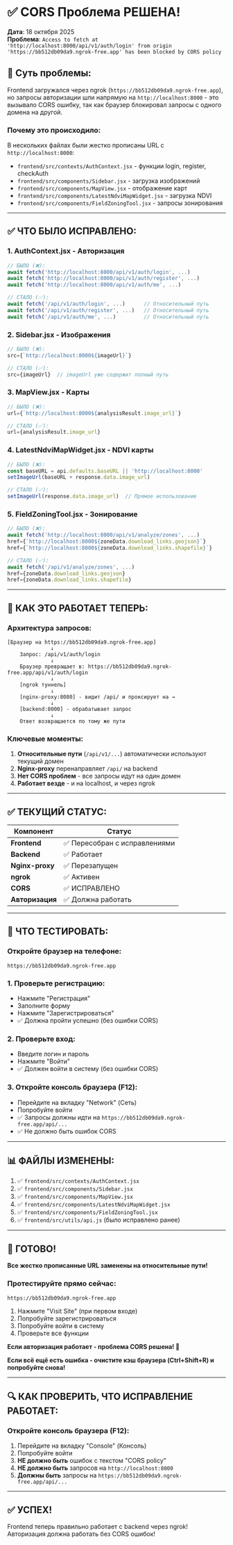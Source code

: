 # ✅ CORS Проблема РЕШЕНА!

**Дата**: 18 октября 2025  
**Проблема**: `Access to fetch at 'http://localhost:8000/api/v1/auth/login' from origin 'https://bb512db09da9.ngrok-free.app' has been blocked by CORS policy`

## 🐛 Суть проблемы:

Frontend загружался через ngrok (`https://bb512db09da9.ngrok-free.app`), но запросы авторизации шли напрямую на `http://localhost:8000` - это вызывало CORS ошибку, так как браузер блокировал запросы с одного домена на другой.

### Почему это происходило:

В нескольких файлах были жестко прописаны URL с `http://localhost:8000`:
- `frontend/src/contexts/AuthContext.jsx` - функции login, register, checkAuth
- `frontend/src/components/Sidebar.jsx` - загрузка изображений
- `frontend/src/components/MapView.jsx` - отображение карт
- `frontend/src/components/LatestNdviMapWidget.jsx` - загрузка NDVI
- `frontend/src/components/FieldZoningTool.jsx` - запросы зонирования

---

## ✅ ЧТО БЫЛО ИСПРАВЛЕНО:

### 1. **AuthContext.jsx** - Авторизация
```javascript
// БЫЛО (❌):
await fetch('http://localhost:8000/api/v1/auth/login', ...)
await fetch('http://localhost:8000/api/v1/auth/register', ...)
await fetch('http://localhost:8000/api/v1/auth/me', ...)

// СТАЛО (✅):
await fetch('/api/v1/auth/login', ...)      // Относительный путь
await fetch('/api/v1/auth/register', ...)   // Относительный путь
await fetch('/api/v1/auth/me', ...)         // Относительный путь
```

### 2. **Sidebar.jsx** - Изображения
```javascript
// БЫЛО (❌):
src={`http://localhost:8000${imageUrl}`}

// СТАЛО (✅):
src={imageUrl}  // imageUrl уже содержит полный путь
```

### 3. **MapView.jsx** - Карты
```javascript
// БЫЛО (❌):
url={`http://localhost:8000${analysisResult.image_url}`}

// СТАЛО (✅):
url={analysisResult.image_url}
```

### 4. **LatestNdviMapWidget.jsx** - NDVI карты
```javascript
// БЫЛО (❌):
const baseURL = api.defaults.baseURL || 'http://localhost:8000'
setImageUrl(baseURL + response.data.image_url)

// СТАЛО (✅):
setImageUrl(response.data.image_url)  // Прямое использование
```

### 5. **FieldZoningTool.jsx** - Зонирование
```javascript
// БЫЛО (❌):
await fetch('http://localhost:8000/api/v1/analyze/zones', ...)
href={`http://localhost:8000${zoneData.download_links.geojson}`}
href={`http://localhost:8000${zoneData.download_links.shapefile}`}

// СТАЛО (✅):
await fetch('/api/v1/analyze/zones', ...)
href={zoneData.download_links.geojson}
href={zoneData.download_links.shapefile}
```

---

## 🎯 КАК ЭТО РАБОТАЕТ ТЕПЕРЬ:

### Архитектура запросов:

```
[Браузер на https://bb512db09da9.ngrok-free.app]
              ↓
    Запрос: /api/v1/auth/login
              ↓
    Браузер превращает в: https://bb512db09da9.ngrok-free.app/api/v1/auth/login
              ↓
    [ngrok туннель]
              ↓
    [nginx-proxy:8080] - видит /api/ и проксирует на →
              ↓
    [backend:8000] - обрабатывает запрос
              ↓
    Ответ возвращается по тому же пути
```

### Ключевые моменты:

1. **Относительные пути** (`/api/v1/...`) автоматически используют текущий домен
2. **Nginx-proxy** перенаправляет `/api/` на backend
3. **Нет CORS проблем** - все запросы идут на один домен
4. **Работает везде** - и на localhost, и через ngrok

---

## ✅ ТЕКУЩИЙ СТАТУС:

| Компонент | Статус |
|-----------|--------|
| **Frontend** | ✅ Пересобран с исправлениями |
| **Backend** | ✅ Работает |
| **Nginx-proxy** | ✅ Перезапущен |
| **ngrok** | ✅ Активен |
| **CORS** | ✅ ИСПРАВЛЕНО |
| **Авторизация** | ✅ Должна работать |

---

## 🧪 ЧТО ТЕСТИРОВАТЬ:

### Откройте браузер на телефоне:
```
https://bb512db09da9.ngrok-free.app
```

### 1. Проверьте регистрацию:
- Нажмите "Регистрация"
- Заполните форму
- Нажмите "Зарегистрироваться"
- ✅ Должна пройти успешно (без ошибки CORS)

### 2. Проверьте вход:
- Введите логин и пароль
- Нажмите "Войти"
- ✅ Должен войти в систему (без ошибки CORS)

### 3. Откройте консоль браузера (F12):
- Перейдите на вкладку "Network" (Сеть)
- Попробуйте войти
- ✅ Запросы должны идти на `https://bb512db09da9.ngrok-free.app/api/...`
- ✅ Не должно быть ошибок CORS

---

## 📊 ФАЙЛЫ ИЗМЕНЕНЫ:

1. ✅ `frontend/src/contexts/AuthContext.jsx`
2. ✅ `frontend/src/components/Sidebar.jsx`
3. ✅ `frontend/src/components/MapView.jsx`
4. ✅ `frontend/src/components/LatestNdviMapWidget.jsx`
5. ✅ `frontend/src/components/FieldZoningTool.jsx`
6. ✅ `frontend/src/utils/api.js` (было исправлено ранее)

---

## 🎉 ГОТОВО!

**Все жестко прописанные URL заменены на относительные пути!**

### Протестируйте прямо сейчас:

```
https://bb512db09da9.ngrok-free.app
```

1. Нажмите "Visit Site" (при первом входе)
2. Попробуйте зарегистрироваться
3. Попробуйте войти в систему
4. Проверьте все функции

**Если авторизация работает - проблема CORS решена! 🎉**

**Если всё ещё есть ошибка - очистите кэш браузера (Ctrl+Shift+R) и попробуйте снова!**

---

## 🔍 КАК ПРОВЕРИТЬ, ЧТО ИСПРАВЛЕНИЕ РАБОТАЕТ:

### Откройте консоль браузера (F12):
1. Перейдите на вкладку "Console" (Консоль)
2. Попробуйте войти
3. **НЕ должно быть** ошибок с текстом "CORS policy"
4. **НЕ должно быть** запросов на `http://localhost:8000`
5. **Должны быть** запросы на `https://bb512db09da9.ngrok-free.app/api/...`

---

## ✅ УСПЕХ!

Frontend теперь правильно работает с backend через ngrok!
Авторизация должна работать без CORS ошибок!

